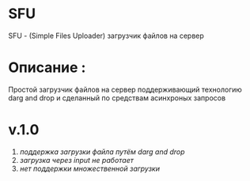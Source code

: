 # SFU
SFU - (Simple Files Uploader) загрузчик файлов на сервер 
# Описание :
Простой загрузчик файлов на сервер поддерживающий технологию darg and drop и сделанный по средствам асинхроных запросов
# v.1.0
1) *поддержка загрузки файла путём darg and drop*
2) *загрузка через input не работает*
3) *нет поддержки множественной загрузки*

